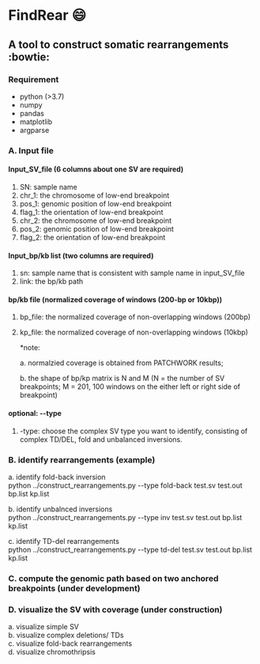 # FindRear :smile:
## A tool to construct somatic rearrangements :bowtie:

### Requirement
* python (>3.7)
* numpy
* pandas
* matplotlib
* argparse

### A. Input file 
#### Input_SV_file (6 columns about one SV are required)
1. SN: sample name
2. chr_1: the chromosome of low-end breakpoint
3. pos_1: genomic position of low-end breakpoint
4. flag_1: the orientation of low-end breakpoint
5. chr_2: the chromosome of low-end breakpoint
6. pos_2: genomic position of low-end breakpoint
7. flag_2: the orientation of low-end breakpoint

#### Input_bp/kb list (two columns are required)
1. sn: sample name that is consistent with sample name in input_SV_file
2. link: the bp/kb path 

#### bp/kb file (normalized coverage of windows (200-bp or 10kbp))
1. bp_file: the normalized coverage of non-overlapping windows (200bp)
2. kp_file: the normalized coverage of non-overlapping windows (10kbp)<br>

    *note: 

    a. normalzied coverage is obtained from PATCHWORK results;
    
    b. the shape of bp/kp matrix is N and M (N = the number of SV breakpoints; M = 201, 
    100 windows on the either left or right side of breakpoint) 

#### optional: --type
1. -type: choose the complex SV type you want to identify, 
consisting of complex TD/DEL, fold and unbalanced inversions.


### B. identify rearrangements (example)<br>
a. identify fold-back inversion<br>
python  ../construct_rearrangements.py --type fold-back test.sv test.out bp.list kp.list
  
b. identify unbalnced inversions<br>
python  ../construct_rearrangements.py --type inv test.sv test.out bp.list kp.list
	
c. identify TD-del rearrangements<br>
python ../construct_rearrangements.py --type td-del test.sv test.out bp.list kp.list

### C. compute the genomic path based on two anchored breakpoints (under development)

### D. visualize the SV with coverage (under construction)<br>
a. visualize simple SV<br>
b. visualize complex deletions/ TDs<br>
c. visualize fold-back rearrangements<br>
d. visualize chromothripsis<br>
